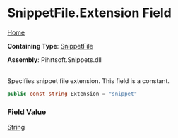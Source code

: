 # SnippetFile\.Extension Field

[Home](../../../../README.md)

**Containing Type**: [SnippetFile](../README.md)

**Assembly**: Pihrtsoft\.Snippets\.dll

\
Specifies snippet file extension\. This field is a constant\.

```csharp
public const string Extension = "snippet"
```

### Field Value

[String](https://docs.microsoft.com/en-us/dotnet/api/system.string)

